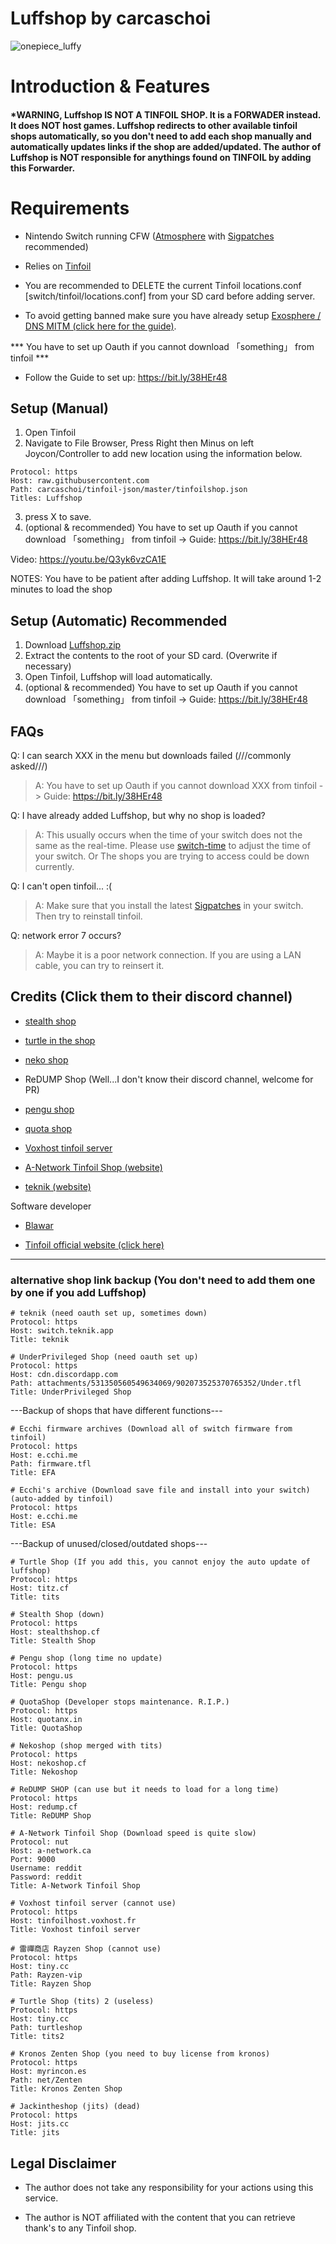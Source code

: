 # Luffshop by carcaschoi

![onepiece_luffy](https://user-images.githubusercontent.com/64573431/154498348-f01ae187-f3af-441a-8334-9711695a23fd.png)

# Introduction & Features

#### *WARNING, Luffshop IS NOT A TINFOIL SHOP. It is a FORWADER instead. It does NOT host games. Luffshop redirects to other available tinfoil shops automatically, so you don't need to add each shop manually and automatically updates links if the shop are added/updated. The author of Luffshop is NOT responsible for anythings found on TINFOIL by adding this Forwarder.

# Requirements

* Nintendo Switch running CFW ([Atmosphere](https://github.com/Atmosphere-NX/Atmosphere/releases) with [Sigpatches](https://github.com/ITotalJustice/patches/releases) recommended)

* Relies on [Tinfoil](https://tinfoil.io) 

* You are recommended to DELETE the current Tinfoil locations.conf [switch/tinfoil/locations.conf] from your SD card before adding server.

* To avoid getting banned make sure you have already setup [Exosphere / DNS MITM (click here for the guide)](https://rentry.org/ExosphereDNSMITM).

*** You have to set up Oauth if you cannot download  「something」  from tinfoil ***
* Follow the Guide to set up: https://bit.ly/38HEr48


## Setup (Manual)

1. Open Tinfoil
2. Navigate to File Browser, Press Right then Minus on left Joycon/Controller to add new location using the information below.
```
Protocol: https
Host: raw.githubusercontent.com
Path: carcaschoi/tinfoil-json/master/tinfoilshop.json
Titles: Luffshop
```
3. press X to save.
4. (optional & recommended) You have to set up Oauth if you cannot download  「something」  from tinfoil -> Guide: https://bit.ly/38HEr48

Video: https://youtu.be/Q3yk6vzCA1E


NOTES: You have to be patient after adding Luffshop. It will take around 1-2 minutes to load the shop


## Setup (Automatic) Recommended

1. Download [Luffshop.zip](https://github.com/carcaschoi/tinfoil-json/raw/main/luffshop.zip)
2. Extract the contents to the root of your SD card. (Overwrite if necessary)
3. Open Tinfoil, Luffshop will load automatically.
4. (optional & recommended) You have to set up Oauth if you cannot download  「something」  from tinfoil -> Guide: https://bit.ly/38HEr48

## FAQs

Q: I can search XXX in the menu but downloads failed (///commonly asked///)

> A: You have to set up Oauth if you cannot download  XXX  from tinfoil -> Guide: https://bit.ly/38HEr48

Q: I have already added Luffshop, but why no shop is loaded?

> A: This usually occurs when the time of your switch does not the same as the real-time. Please use [switch-time](https://github.com/3096/switch-time) to adjust the time of your switch. Or The shops you are trying to access could be down currently.


Q: I can't open tinfoil... :(

> A: Make sure that you install the latest [Sigpatches](https://github.com/ITotalJustice/patches/releases/latest) in your switch. Then try to reinstall tinfoil.


Q: network error 7 occurs?

> A: Maybe it is a poor network connection. If you are using a LAN cable, you can try to reinsert it.


## Credits (Click them to their discord channel)

* [stealth shop](https://discord.gg/EZMAupDvWE)

* [turtle in the shop](https://discord.gg/QFXjFa3Jkh)

* [neko shop](https://discord.gg/pytKu48eMk)

* ReDUMP Shop (Well...I don't know their discord channel, welcome for PR)

* [pengu shop](https://discord.gg/VAadvt9KFH)

* [quota shop](https://discord.gg/kjvT5ah)

* [Voxhost tinfoil server](https://tinfoil.voxhost.fr/discord)


* [A-Network Tinfoil Shop (website)](https://a-network.ca/switch.php)

* [teknik (website)](https://teknik.app)


Software developer

* [Blawar](https://github.com/blawar)

* [Tinfoil official website (click here)](https://tinfoil.io)

---------------------------------------------


### alternative shop link backup (You don't need to add them one by one if you add Luffshop)

```
# teknik (need oauth set up, sometimes down)
Protocol: https
Host: switch.teknik.app
Title: teknik
```


```
# UnderPrivileged Shop (need oauth set up)
Protocol: https
Host: cdn.discordapp.com
Path: attachments/531350560549634069/902073525370765352/Under.tfl
Title: UnderPrivileged Shop
```

---Backup of shops that have different functions---

```
# Ecchi firmware archives (Download all of switch firmware from tinfoil)
Protocol: https
Host: e.cchi.me
Path: firmware.tfl
Title: EFA
```

```
# Ecchi's archive (Download save file and install into your switch)(auto-added by tinfoil)
Protocol: https
Host: e.cchi.me
Title: ESA
```


---Backup of unused/closed/outdated shops---
```
# Turtle Shop (If you add this, you cannot enjoy the auto update of luffshop)
Protocol: https
Host: titz.cf
Title: tits
```
```
# Stealth Shop (down)
Protocol: https
Host: stealthshop.cf
Title: Stealth Shop
```
```
# Pengu shop (long time no update)
Protocol: https
Host: pengu.us
Title: Pengu shop
```
```
# QuotaShop (Developer stops maintenance. R.I.P.)
Protocol: https
Host: quotanx.in
Title: QuotaShop
```

```
# Nekoshop (shop merged with tits)
Protocol: https
Host: nekoshop.cf
Title: Nekoshop
```

```
# ReDUMP SHOP (can use but it needs to load for a long time)
Protocol: https
Host: redump.cf
Title: ReDUMP Shop
```

```
# A-Network Tinfoil Shop (Download speed is quite slow)
Protocol: nut
Host: a-network.ca
Port: 9000
Username: reddit
Password: reddit
Title: A-Network Tinfoil Shop
```

```
# Voxhost tinfoil server (cannot use)
Protocol: https
Host: tinfoilhost.voxhost.fr
Title: Voxhost tinfoil server
```

```
# 雷禪商店 Rayzen Shop (cannot use)
Protocol: https
Host: tiny.cc
Path: Rayzen-vip
Title: Rayzen Shop
```

```
# Turtle Shop (tits) 2 (useless)
Protocol: https
Host: tiny.cc
Path: turtleshop
Title: tits2
```

```
# Kronos Zenten Shop (you need to buy license from kronos)
Protocol: https
Host: myrincon.es
Path: net/Zenten
Title: Kronos Zenten Shop
```

```
# Jackintheshop (jits) (dead)
Protocol: https
Host: jits.cc
Title: jits
```

## Legal Disclaimer 
- The author does not take any responsibility for your actions using this service.

- The author is NOT affiliated with the content that you can retrieve thank's to any Tinfoil shop.
